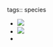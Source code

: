 tags:: species

- ![](https://jade-gentle-pony-196.mypinata.cloud/ipfs/bafybeifwllggw2mnvzuvyxbdoiumgtrzmux4mhru3ifov7ud6tdkisbpqi)
- ![](https://jade-gentle-pony-196.mypinata.cloud/ipfs/bafybeic7s6epnbuxfl7k4d5yyws5orep2jpmbix2yqhbatq63yhrp6uggm)
-